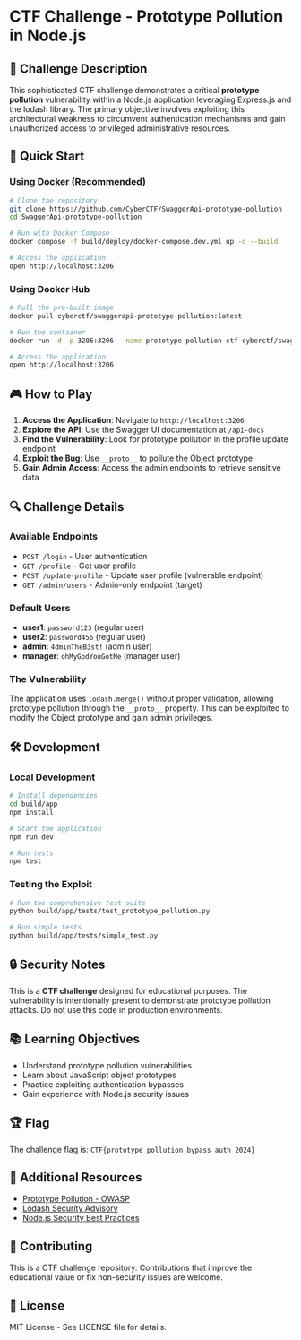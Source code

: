 # CTF Challenge - Prototype Pollution in Node.js

## 🎯 Challenge Description

This sophisticated CTF challenge demonstrates a critical **prototype pollution** vulnerability within a Node.js application leveraging Express.js and the lodash library. The primary objective involves exploiting this architectural weakness to circumvent authentication mechanisms and gain unauthorized access to privileged administrative resources.

## 🚀 Quick Start

### Using Docker (Recommended)

```bash
# Clone the repository
git clone https://github.com/CyberCTF/SwaggerApi-prototype-pollution
cd SwaggerApi-prototype-pollution

# Run with Docker Compose
docker compose -f build/deploy/docker-compose.dev.yml up -d --build

# Access the application
open http://localhost:3206
```

### Using Docker Hub

```bash
# Pull the pre-built image
docker pull cyberctf/swaggerapi-prototype-pollution:latest

# Run the container
docker run -d -p 3206:3206 --name prototype-pollution-ctf cyberctf/swaggerapi-prototype-pollution:latest

# Access the application
open http://localhost:3206
```

## 🎮 How to Play

1. **Access the Application**: Navigate to `http://localhost:3206`
2. **Explore the API**: Use the Swagger UI documentation at `/api-docs`
3. **Find the Vulnerability**: Look for prototype pollution in the profile update endpoint
4. **Exploit the Bug**: Use `__proto__` to pollute the Object prototype
5. **Gain Admin Access**: Access the admin endpoints to retrieve sensitive data

## 🔍 Challenge Details

### Available Endpoints

- `POST /login` - User authentication
- `GET /profile` - Get user profile
- `POST /update-profile` - Update user profile (vulnerable endpoint)
- `GET /admin/users` - Admin-only endpoint (target)

### Default Users

- **user1**: `password123` (regular user)
- **user2**: `password456` (regular user)
- **admin**: `4dminTheB3st!` (admin user)
- **manager**: `ohMyGodYouGotMe` (manager user)

### The Vulnerability

The application uses `lodash.merge()` without proper validation, allowing prototype pollution through the `__proto__` property. This can be exploited to modify the Object prototype and gain admin privileges.

## 🛠️ Development

### Local Development

```bash
# Install dependencies
cd build/app
npm install

# Start the application
npm run dev

# Run tests
npm test
```

### Testing the Exploit

```bash
# Run the comprehensive test suite
python build/app/tests/test_prototype_pollution.py

# Run simple tests
python build/app/tests/simple_test.py
```

## 🔒 Security Notes

This is a **CTF challenge** designed for educational purposes. The vulnerability is intentionally present to demonstrate prototype pollution attacks. Do not use this code in production environments.

## 📚 Learning Objectives

- Understand prototype pollution vulnerabilities
- Learn about JavaScript object prototypes
- Practice exploiting authentication bypasses
- Gain experience with Node.js security issues

## 🏆 Flag

The challenge flag is: `CTF{prototype_pollution_bypass_auth_2024}`

## 📖 Additional Resources

- [Prototype Pollution - OWASP](https://owasp.org/www-community/attacks/Prototype_Pollution)
- [Lodash Security Advisory](https://github.com/lodash/lodash/wiki/Security-Advice)
- [Node.js Security Best Practices](https://nodejs.org/en/docs/guides/security/)

## 🤝 Contributing

This is a CTF challenge repository. Contributions that improve the educational value or fix non-security issues are welcome.

## 📄 License

MIT License - See LICENSE file for details.